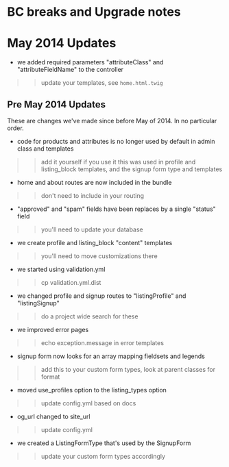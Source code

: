 # BC breaks and Upgrade notes
# May 2014 Updates
- we added required parameters "attributeClass" and "attributeFieldName" to the controller
>> update your templates, see ``home.html.twig``

## Pre May 2014 Updates
These are changes we've made since before May of 2014.  In no particular order.

- code for products and attributes is no longer used by default in admin class and templates
>> add it yourself if you use it
>> this was used in profile and listing_block templates, and the signup form type and templates
- home and about routes are now included in the bundle
>> don't need to include in your routing
- "approved" and "spam" fields have been replaces by a single "status" field
>> you'll need to update your database
- we create profile and listing_block "content" templates
>> you'll need to move customizations there
- we started using validation.yml
>> cp validation.yml.dist
- we changed profile and signup routes to "listingProfile" and "listingSignup"
>> do a project wide search for these
- we improved error pages
>> echo exception.message in error templates
- signup form now looks for an array mapping fieldsets and legends
>> add this to your custom form types, look at parent classes for format
- moved use_profiles option to the listing_types option
>> update config.yml based on docs
- og_url changed to site_url
>> update config.yml
- we created a ListingFormType that's used by the SignupForm
>> update your custom form types accordingly
